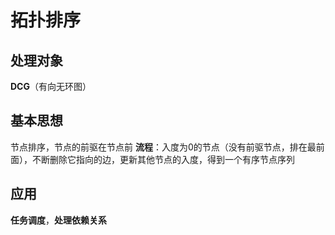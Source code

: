 # 拓扑排序
## 处理对象
**DCG**（有向无环图）
## 基本思想
节点排序，节点的前驱在节点前
**流程**：入度为0的节点（没有前驱节点，排在最前面），不断删除它指向的边，更新其他节点的入度，得到一个有序节点序列

## 应用
**任务调度**，**处理依赖关系**

